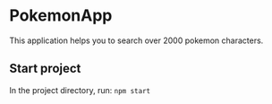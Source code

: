 # PokemonApp

This application helps you to search over 2000 pokemon characters.

## Start project

In the project directory, run:
`npm start`
